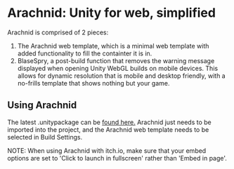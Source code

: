 # Arachnid: Unity for web, simplified
Arachnid is comprised of 2 pieces: 
1. The Arachnid web template, which is a minimal web template with added functionality to fill the containter it is in.
2. BlaseSpry, a post-build function that removes the warning message displayed when opening Unity WebGL builds on mobile devices.
This allows for dynamic resolution that is mobile and desktop friendly, with a no-frills template that shows nothing but your game.

## Using Arachnid
The latest .unitypackage can be [found here.](https://github.com/Kelpow/com.bottinogames.arachnid/releases) Arachnid just needs to be imported into the project, and the Arachnid web template needs to be selected in Build Settings.

NOTE:
When using Arachnid with itch.io, make sure that your embed options are set to 'Click to launch in fullscreen' rather than 'Embed in page'. 
